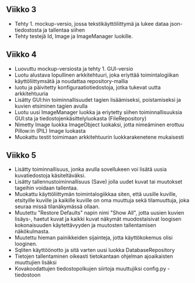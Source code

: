 ## Viikko 3
- Tehty 1. mockup-versio, jossa tekstikäyttöliittymä ja lukee dataa json-tiedostosta ja tallentaa siihen
- Tehty testejä Id, Image ja ImageManager luokille.
## Viikko 4
- Luovuttu mockup-versiosta ja tehty 1. GUI-versio
- Luotu alustava lopullinen arkkitehtuuri, joka eriyttää toimintalogiikan käyttöliittymsätä ja noudattaa repository-mallia
- luotu ja päivitetty konfiguraatiotiedostoja, jotka tukevat uutta arkkitehtuuria
- Lisätty GUI:hin toiminnallisuudet tagien lisäämiseksi, poistamiseksi ja kuvien etsiminen tagien avulla
- Luotu uusi ImageManager luokka ja eriytetty siihen toiminnallisuuksia GUI:sta ja tiedostojenkäsittelyluokasta (FileRepository)
- Nimetty Image luokka ImageObject luokaksi, jotta nimeäminen erottuu Pillow:in (PIL) Image luokasta 
- Muokattu testit toimimaan arkkitehtuurin luokkarakenetene mukaisesti
## Viikko 5
- Lisätty toiminnallisuus, jonka avulla sovellukeen voi lisätä uusia kuvatiedostoja käsiteltäväksi.
- Lisätty tallennustoiminnallisuus (Save) jolla uudet kuvat tai muutokset tageihin voidaan tallentaa.
- Muokattu käyttöliittymän toimintalogiikkaa siten, että uusille kuville, etsityille kuville ja kaikille kuville on oma muuttuja sekä tilamuuttuja, joka seuraa missä tilanäkymässä ollaan.
- Muutettu "Restore Defaults" napin nimi "Show All", jotta uusien kuvien lisäys-, haetut kuvat ja kaikki kuvat näkymät muodostaisivat loogisen kokonaisuuden käytettävyyden ja muutosten tallentamisen näkökulmasta.
- Muutettu hieman painikkeiden sijainteja, jotta käyttökokemus olisi looginen. 
- Sqliten käyttöönotto ja sitä varten uusi luokka DatabaseRepository
- Tietojen tallentaminen oikeasti tietokantaan ohjelman ajoaikaisten muuttujien lisäksi
- Kovakoodattujen tiedostopolkujen siirtoja muuttujiksi config.py -tiedostoon 
